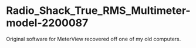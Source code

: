 # Radio_Shack_True_RMS_Multimeter-model-2200087
Original software for MeterView recovered off one of my old computers.
